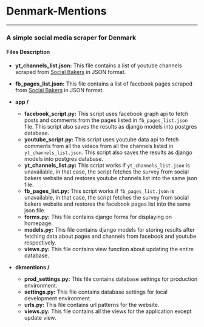 # Denmark-Mentions
---
### A simple social media scraper for Denmark

#### Files Description
* **yt_channels_list.json:** This file contains a list of youtube channels scraped from [Social Bakers](https://www.socialbakers.com/statistics/youtube/channels/denmark/) in JSON format.
* **fb_pages_list.json:** This file contains a list of facebook pages scraped from [Social Bakers](https://www.socialbakers.com/statistics/facebook/pages/total/denmark/) in JSON format.

* **app /**
    * **facebook_script.py:** This script uses facebook graph api to fetch posts and comments from the pages listed in `fb_pages_list.json` file. This script also saves the results as django models into postgres database.
    * **youtube_script.py:** This script uses youtube data api to fetch comments from all the videos from all the channels listed in `yt_channels_list.json`. This script also saves the results as django models into postgres database.
    * **yt_channels_list.py:** This script works if `yt_channels_list.json` is unavailable, in that case, the script fetches the survey from social bakers website and restores youtube channels list into the same json file.
    * **fb_pages_list.py:** This script works if `fb_pages_list.json` is unavailable, in that case, the script fetches the survey from social bakers website and restores the facebook pages list into the same json file.
    * **forms.py:** This file contains django forms for displaying on homepage.
    * **models.py:** This file contains django models for storing results after fetching data about pages and channels from facebook and youtube respectively.
    * **views.py:** This file contains view function about updating the entire database.
* **dkmentions /**
    * **prod_settings.py:** This file contains database settings for production environment.
    * **settings.py:** This file contains database settings for local development environment.
    * **urls.py:** This file contains url patterns for the website.
    * **views.py:** This file contains all the views for the application except update view.
